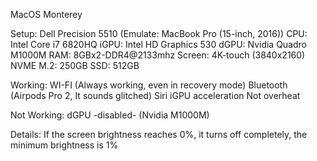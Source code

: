 MacOS Monterey

Setup:
Dell Precision 5510 (Emulate: MacBook Pro (15-inch, 2016))
CPU: Intel Core i7 6820HQ
iGPU: Intel HD Graphics 530
dGPU: Nvidia Quadro M1000M
RAM: 8GBx2-DDR4@2133mhz
Screen: 4K-touch (3840x2160)
NVME M.2: 250GB
SSD: 512GB

Working:
WI-FI (Always working, even in recovery mode)
Bluetooth (Airpods Pro 2, It sounds glitched)
Siri
iGPU acceleration
Not overheat

Not Working:
dGPU -disabled- (Nvidia M1000M)

Details:
If the screen brightness reaches 0%, it turns off completely, the minimum brightness is 1%
